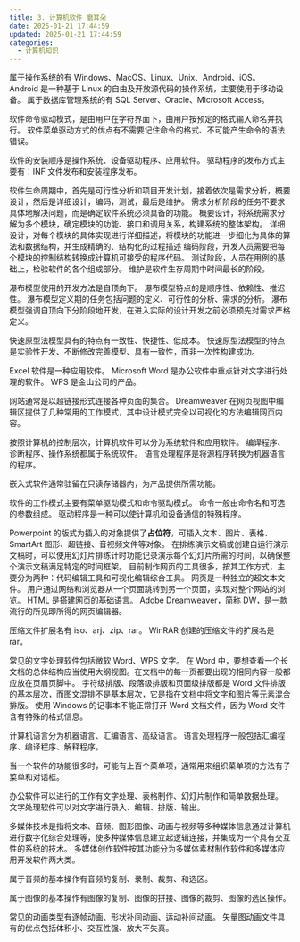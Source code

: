 ```yaml
---
title: 3. 计算机软件 磨耳朵
date: 2025-01-21 17:44:59
updated: 2025-01-21 17:44:59
categories:
  - 计算机知识
---
```


属于操作系统的有 Windows、MacOS、Linux、Unix、Android、iOS。
Android 是一种基于 Linux 的自由及开放源代码的操作系统，主要使用于移动设备。
属于数据库管理系统的有 SQL Server、Oracle、Microsoft Access。

软件命令驱动模式，是由用户在字符界面下，由用户按预定的格式输入命名并执行。
软件菜单驱动方式的优点有不需要记住命令的格式、不可能产生命令的语法错误。

软件的安装顺序是操作系统、设备驱动程序、应用软件。
驱动程序的发布方式主要有：INF 文件发布和安装程序发布。
<!-- more -->

软件生命周期中，首先是可行性分析和项目开发计划，接着依次是需求分析，概要设计，然后是详细设计，编码，测试，最后是维护。
需求分析阶段的任务不要求具体地解决问题，而是确定软件系统必须具备的功能。
概要设计，将系统需求分解为多个模块，确定模块的功能、接口和调用关系，构建系统的整体架构。
详细设计，对每个模块的具体实现进行详细描述，将模块的功能进一步细化为具体的算法和数据结构，并生成精确的、结构化的过程描述
编码阶段，开发人员需要把每个模块的控制结构转换成计算机可接受的程序代码。
测试阶段，人员在用例的基础上，检验软件的各个组成部分。
维护是软件生存周期中时间最长的阶段。

瀑布模型使用的开发方法是自顶向下。
瀑布模型特点的是顺序性、依赖性、推迟性。
瀑布模型定义期的任务包括问题的定义、可行性的分析、需求的分析。
瀑布模型强调自顶向下分阶段地开发，在进入实际的设计开发之前必须预先对需求严格定义。

快速原型法模型具有的特点有一致性、快捷性、低成本。
快速原型法模型的特点是实验性开发、不断修改完善模型、具有一致性，而非一次性构建成功。

Excel 软件是一种应用软件。
Microsoft Word 是办公软件中重点针对文字进行处理的软件。
WPS 是金山公司的产品。

网站通常是以超链接形式连接各种页面的集合。
Dreamweaver 在网页视图中编辑区提供了几种常用的工作模式，其中设计模式完全以可视化的方法编辑网页内容。

按照计算机的控制层次，计算机软件可以分为系统软件和应用软件。
编译程序、诊断程序、操作系统都属于系统软件。
语言处理程序是将源程序转换为机器语言的程序。

嵌入式软件通常驻留在只读存储器内，为产品提供所需功能。

软件的工作模式主要有菜单驱动模式和命令驱动模式。
命令一般由命令名和可选的参数组成。
驱动程序是一种可以使计算机和设备通信的特殊程序。

Powerpoint 的版式为插入的对象提供了**占位符**，可插入文本、图片、表格、SmartArt 图形、超链接、音视频文件等对象。
在排练演示文稿或创建自运行演示文稿时，可以使用幻灯片排练计时功能记录演示每个幻灯片所需的时间，以确保整个演示文稿满足特定的时间框架。
目前制作网页的工具很多，按其工作方式，主要分为两种：代码编辑工具和可视化编辑综合工具。
网页是一种独立的超文本文件。
用户通过网络和浏览器从一个页面跳转到另一个页面，实现对整个网站的浏览。 
HTML 是搭建网页的基础语言。
Adobe Dreamweaver，简称 DW，是一款流行的所见即所得的网页编辑器。

压缩文件扩展名有 iso、arj、zip、rar。
WinRAR 创建的压缩文件的扩展名是 rar。

常见的文字处理软件包括微软 Word、WPS 文字。
在 Word 中，要想查看一个长文档的总体结构应当使用大纲视图。在文档中的每一页都要出现的相同内容一般都应放在页眉页脚中。
字符级排版、段落级排版和页面级排版都是 Word 文件排版的基本层次，而图文混排不是基本层次，它是指在文档中将文字和图片等元素混合排版。
使用 Windows 的记事本不能正常打开 Word 文档文件，因为 Word 文件含有特殊的格式信息。

计算机语言分为机器语言、汇编语言、高级语言。
语言处理程序一般包括汇编程序、编译程序、解释程序。

当一个软件的功能很多时，可能有上百个菜单项，通常用来组织菜单项的方法有子菜单和对话框。

办公软件可以进行的工作有文字处理、表格制作、幻灯片制作和简单数据处理。
文字处理软件可以对文字进行录入、编辑、排版、输出。

多媒体技术是指将文本、音频、图形图像、动画与视频等多种媒体信息通过计算机进行数字化综合处理等，使多种媒体信息建立起逻辑连接，并集成为一个具有交互性的系统的技术。
多媒体创作软件按其功能分为多媒体素材制作软件和多媒体应用开发软件两大类。

属于音频的基本操作有音频的复制、录制、裁剪、和选区。

属于图像的基本操作有图像的复制、图像的拼接、图像的裁剪、图像的选区操作。

常见的动画类型有逐帧动画、形状补间动画、运动补间动画。
矢量图动画文件具有的优点包括体积小、交互性强、放大不失真。
